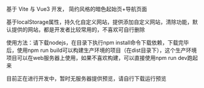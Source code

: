 
基于 Vite 与 Vue3 开发， 简约风格的暗色起始页+导航页面

基于localStorage属性，持久化自定义网站，提供添加自定义网站，清除功能，默认提供的网站，都是开发者比较常用的，不喜欢可自行删除

使用方法：请下载nodejs，在目录下执行npm install命令下载依赖，下载完毕后，使用npm run build可以构建生产环境的项目（在dist目录下），这个生产环境项目可以在web服务器上使用，如果不喜欢构建，可以直接使用npm run dev跑起来

目前正在进行开发中，暂时无服务器提供预览，请自行下载运行预览
